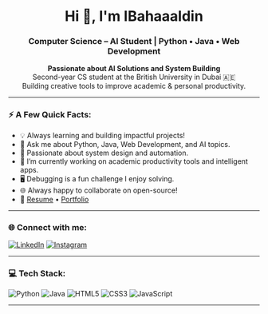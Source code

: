 <h1 align="center">Hi 👋, I'm IBahaaaldin</h1>
<h3 align="center">Computer Science – AI Student | Python • Java • Web Development</h3>
<p align="center">
  <strong>Passionate about AI Solutions and System Building</strong><br/>
  Second-year CS student at the British University in Dubai 🇦🇪<br/>
  Building creative tools to improve academic & personal productivity.
</p>

---

### ⚡ A Few Quick Facts:

- 💡 Always learning and building impactful projects!
- 💬 Ask me about Python, Java, Web Development, and AI topics.
- 🧠 Passionate about system design and automation.
- 🔭 I’m currently working on academic productivity tools and intelligent apps.
- 🖥️ Debugging is a fun challenge I enjoy solving.
- 🌐 Always happy to collaborate on open-source!
- 📄 [Resume](https://drive.google.com/file/d/1f_XhDs17LFhkINwonIK8RBt2viX1CPHO/view?usp=sharing) • [Portfolio](https://ibahaaaldin.github.io)

---

### 🌐 Connect with me:  

[![LinkedIn](https://img.shields.io/badge/-LinkedIn-0077B5?logo=linkedin&logoColor=white&style=flat-square)](https://www.linkedin.com/in/bahaa-mohammed-371259369)    [![Instagram](https://img.shields.io/badge/-Instagram-E4405F?logo=instagram&logoColor=white&style=flat-square)](https://www.instagram.com/ibahaaaldin)

---

### 💻 Tech Stack:

![Python](https://img.shields.io/badge/-Python-FFFFFF?style=flat-square&logo=python&logoColor=blue)
![Java](https://img.shields.io/badge/-Java-FFFFFF?style=flat-square&logo=java&logoColor=green)
![HTML5](https://img.shields.io/badge/-HTML5-FFFFFF?style=flat-square&logo=html5&logoColor=orange)
![CSS3](https://img.shields.io/badge/-CSS3-FFFFFF?style=flat-square&logo=css3&logoColor=blue)
![JavaScript](https://img.shields.io/badge/-JavaScript-FFFFFF?style=flat-square&logo=javascript&logoColor=black)

---

